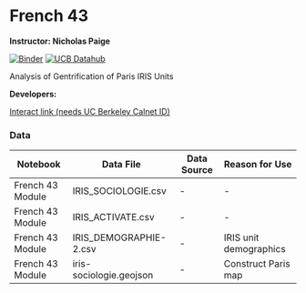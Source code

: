 # French 43

**Instructor: Nicholas Paige**

[![Binder](https://mybinder.org/badge.svg)](https://mybinder.org/v2/gh/ds-modules/FRENCH-43/master)
[![UCB Datahub](https://img.shields.io/badge/Launch-UCB%20Datahub-blue.svg)](http://datahub.berkeley.edu/user-redirect/interact?account=ds-modules&repo=FRENCH-43&branch=master&path=)

Analysis of Gentrification of Paris IRIS Units

**Developers:**

[Interact link (needs UC Berkeley Calnet ID)](http://datahub.berkeley.edu/user-redirect/interact?account=ds-modules&repo=FRENCH-43&branch=master&path=)

### Data

| Notebook | Data File | Data Source | Reason for Use |
|-----|-----|-----|-----|
| French 43 Module | IRIS_SOCIOLOGIE.csv | - | - |
| French 43 Module | IRIS_ACTIVATE.csv | - | - |
| French 43 Module | IRIS_DEMOGRAPHIE-2.csv | - | IRIS unit demographics |
| French 43 Module | iris-sociologie.geojson | - | Construct Paris map |
